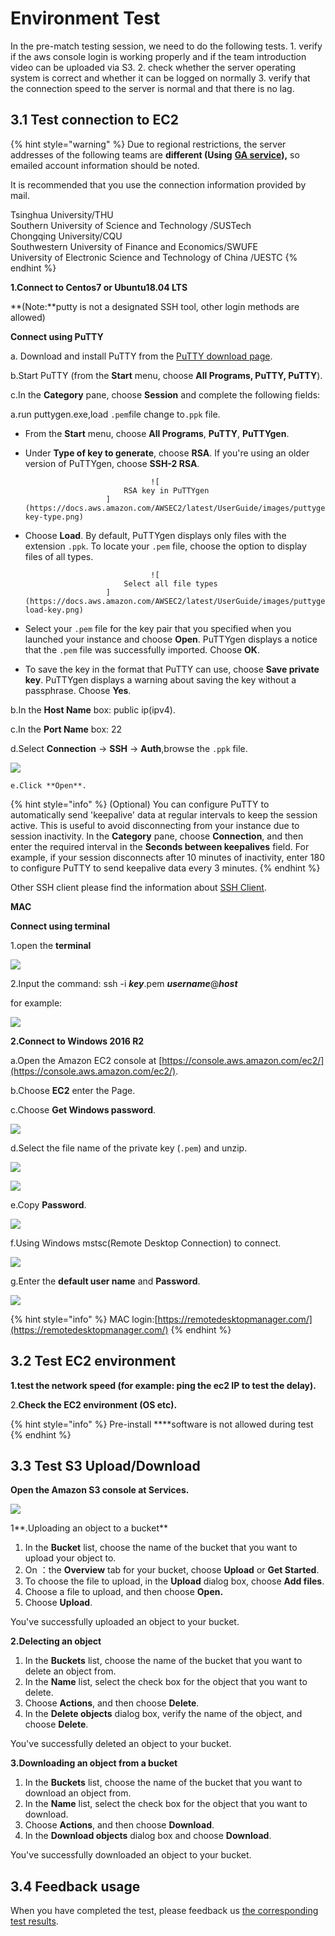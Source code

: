 # Environment Test

In the pre-match testing session, we need to do the following tests. 1. verify if the aws console login is working properly and if the team introduction video can be uploaded via S3. 2. check whether the server operating system is correct and whether it can be logged on normally 3. verify that the connection speed to the server is normal and that there is no lag.

## 3.1 Test connection to EC2

{% hint style="warning" %}
Due to regional restrictions, the server addresses of the following teams are **different \(Using** [**GA service**](https://aws.amazon.com/cn/global-accelerator/?blogs-global-accelerator.sort-by=item.additionalFields.createdDate&blogs-global-accelerator.sort-order=desc&aws-global-accelerator-wn.sort-by=item.additionalFields.postDateTime&aws-global-accelerator-wn.sort-order=desc)**\),** so emailed account information should be noted.   
  
It is recommended that you use the connection information provided by mail.  
  
Tsinghua University/THU   
Southern University of Science and Technology /SUSTech   
Chongqing University/CQU   
Southwestern University of Finance and Economics/SWUFE                   
University of Electronic Science and Technology of China /UESTC
{% endhint %}

**1.Connect to Centos7 or Ubuntu18.04 LTS**

**\(Note:**putty is not a designated SSH tool, other login methods are allowed\)

**Connect using PuTTY** 

a. Download and install PuTTY from the [PuTTY download page](http://www.chiark.greenend.org.uk/~sgtatham/putty/). 

b.Start PuTTY \(from the **Start** menu, choose **All Programs, PuTTY, PuTTY**\).

c.In the **Category** pane, choose **Session** and complete the following fields:

a.run puttygen.exe,load `.pem`file change to`.ppk` file.

* From the **Start** menu, choose **All Programs**, **PuTTY**, **PuTTYgen**.
* Under **Type of key to generate**, choose **RSA**. If you're using an older version of PuTTYgen, choose **SSH-2 RSA**.

                                  ![
							RSA key in PuTTYgen
						](https://docs.aws.amazon.com/AWSEC2/latest/UserGuide/images/puttygen-key-type.png)

* Choose **Load**. By default, PuTTYgen displays only files with the extension `.ppk`. To locate your `.pem` file, choose the option to display files of all types. 

                                  ![
							Select all file types
						](https://docs.aws.amazon.com/AWSEC2/latest/UserGuide/images/puttygen-load-key.png)

* Select your `.pem` file for the key pair that you specified when you launched your instance and choose **Open**. PuTTYgen displays a notice that the `.pem` file was successfully imported. Choose **OK**.
* To save the key in the format that PuTTY can use, choose **Save private key**. PuTTYgen displays a warning about saving the key without a passphrase. Choose **Yes**.

b.In the **Host Name** box: public ip\(ipv4\).

c.In the **Port Name** box: 22

d.Select **Connection** -&gt; **SSH** -&gt; **Auth**,browse the `.ppk` file.

![](../.gitbook/assets/image%20%2885%29.png)

    e.Click **Open**.

{% hint style="info" %}
 \(Optional\) You can configure PuTTY to automatically send 'keepalive' data at regular intervals to keep the session active. This is useful to avoid disconnecting from your instance due to session inactivity. In the **Category** pane, choose **Connection**, and then enter the required interval in the **Seconds between keepalives** field. For example, if your session disconnects after 10 minutes of inactivity, enter 180 to configure PuTTY to send keepalive data every 3 minutes.
{% endhint %}

Other SSH client please find the information about [SSH Client](https://www.slant.co/topics/149/~best-ssh-clients-for-windows).

**MAC**

**Connect using terminal**

1.open the **terminal**

![](../.gitbook/assets/image%20%28106%29.png)

2.Input the command: ssh -i _**key**_.pem _**username**_@_**host**_

for example:

![](../.gitbook/assets/image%20%28103%29.png)

**2.Connect to Windows 2016 R2**

a.Open the Amazon EC2 console at [https://console.aws.amazon.com/ec2/](https://console.aws.amazon.com/ec2/).

b.Choose **EC2** enter the Page.

c.Choose **Get Windows password**. 

![](../.gitbook/assets/image%20%2878%29.png)

d.Select the file name of the private key \(`.pem`\) and unzip.

![](../.gitbook/assets/image%20%2875%29.png)

![](../.gitbook/assets/image%20%2874%29.png)

e.Copy **Password**.

![](../.gitbook/assets/image%20%2876%29.png)

f.Using Windows mstsc\(Remote Desktop Connection\) to connect.

![](../.gitbook/assets/image%20%2860%29.png)

g.Enter the **default user name** and **Password**.

![](../.gitbook/assets/image%20%2863%29.png)

{% hint style="info" %}
MAC login:[https://remotedesktopmanager.com/](https://remotedesktopmanager.com/)
{% endhint %}

## 3.2 Test EC2 environment

**1.test the network speed \(for example: ping the ec2 IP to test the delay\).**

2.**Check  the EC2 environment \(OS etc\).**

{% hint style="info" %}
Pre-install ****software is not allowed during test
{% endhint %}

## 3.3 Test S3 Upload/Download

**Open the Amazon S3 console at Services.**

![](../.gitbook/assets/image%20%2886%29.png)

1**.Uploading an object to a bucket**

1. In the **Bucket** list, choose the name of the bucket that you want to upload your object to.
2. On ：the **Overview** tab for your bucket, choose **Upload** or **Get Started**.
3. To choose the file to upload, in the **Upload** dialog box, choose **Add files**.
4. Choose a file to upload, and then choose **Open.**
5. Choose **Upload**.

You've successfully uploaded an object to your bucket.

**2.Delecting an object**

1. In the **Buckets** list, choose the name of the bucket that you want to delete an object from.
2. In the **Name** list, select the check box for the object that you want to delete.
3. Choose **Actions**, and then choose **Delete**.
4. In the **Delete objects** dialog box, verify the name of the object, and choose **Delete**.

You've successfully deleted an object to your bucket.

**3.Downloading an object from a bucket**

1. In the **Buckets** list, choose the name of the bucket that you want to download an object from.
2. In the **Name** list, select the check box for the object that you want to download.
3. Choose **Actions**, and then choose **Download**.
4. In the **Download objects** dialog box and choose **Download**.

You've successfully downloaded an object to your bucket.

## 3.4 Feedback usage

When you have completed the test, please feedback us [the corresponding test results](https://forms.office.com/Pages/DesignPage.aspx?fragment=FormId%3DS8fgZBcaAECBySjMd29sdbARWGwIoxVBvYOnmX6MKMNUQUIwNEQ3SDE2UDJDOEE5MThEVllLTFpRUC4u).









